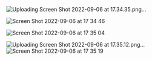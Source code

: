 ![Uploading Screen Shot 2022-09-06 at 17.34.35.png…]()

![Screen Shot 2022-09-06 at 17 34 46](https://user-images.githubusercontent.com/75960970/188614169-212527b8-f9ef-4047-9885-c493c7db229e.png)

![Screen Shot 2022-09-06 at 17 35 04](https://user-images.githubusercontent.com/75960970/188614176-69a58504-165c-4878-8d5e-7834cf803659.png)

![Uploading Screen Shot 2022-09-06 at 17.35.12.png…]()
![Screen Shot 2022-09-06 at 17 35 19](https://user-images.githubusercontent.com/75960970/188614190-b0691703-222c-47ff-9674-2f1584b2eb59.png)

